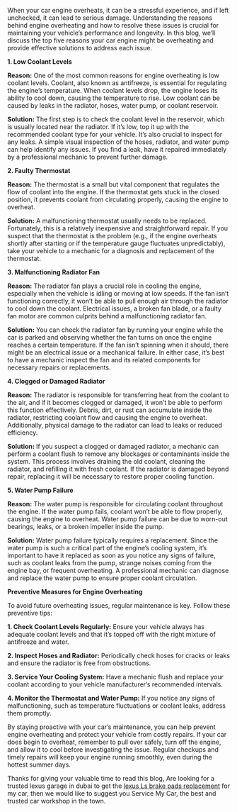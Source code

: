 
When your car engine overheats, it can be a stressful experience, and if left unchecked, it can lead to serious damage. Understanding the reasons behind engine overheating and how to resolve these issues is crucial for maintaining your vehicle’s performance and longevity. In this blog, we’ll discuss the top five reasons your car engine might be overheating and provide effective solutions to address each issue.

**1. Low Coolant Levels**

**Reason:** One of the most common reasons for engine overheating is low coolant levels. Coolant, also known as antifreeze, is essential for regulating the engine’s temperature. When coolant levels drop, the engine loses its ability to cool down, causing the temperature to rise. Low coolant can be caused by leaks in the radiator, hoses, water pump, or coolant reservoir.

**Solution:** The first step is to check the coolant level in the reservoir, which is usually located near the radiator. If it’s low, top it up with the recommended coolant type for your vehicle. It’s also crucial to inspect for any leaks. A simple visual inspection of the hoses, radiator, and water pump can help identify any issues. If you find a leak, have it repaired immediately by a professional mechanic to prevent further damage.

**2. Faulty Thermostat**

**Reason:** The thermostat is a small but vital component that regulates the flow of coolant into the engine. If the thermostat gets stuck in the closed position, it prevents coolant from circulating properly, causing the engine to overheat.

**Solution:** A malfunctioning thermostat usually needs to be replaced. Fortunately, this is a relatively inexpensive and straightforward repair. If you suspect that the thermostat is the problem (e.g., if the engine overheats shortly after starting or if the temperature gauge fluctuates unpredictably), take your vehicle to a mechanic for a diagnosis and replacement of the thermostat.

**3. Malfunctioning Radiator Fan**

**Reason:** The radiator fan plays a crucial role in cooling the engine, especially when the vehicle is idling or moving at low speeds. If the fan isn’t functioning correctly, it won’t be able to pull enough air through the radiator to cool down the coolant. Electrical issues, a broken fan blade, or a faulty fan motor are common culprits behind a malfunctioning radiator fan.

**Solution:** You can check the radiator fan by running your engine while the car is parked and observing whether the fan turns on once the engine reaches a certain temperature. If the fan isn’t spinning when it should, there might be an electrical issue or a mechanical failure. In either case, it’s best to have a mechanic inspect the fan and its related components for necessary repairs or replacements.

**4. Clogged or Damaged Radiator**

**Reason:** The radiator is responsible for transferring heat from the coolant to the air, and if it becomes clogged or damaged, it won’t be able to perform this function effectively. Debris, dirt, or rust can accumulate inside the radiator, restricting coolant flow and causing the engine to overheat. Additionally, physical damage to the radiator can lead to leaks or reduced efficiency.

**Solution:** If you suspect a clogged or damaged radiator, a mechanic can perform a coolant flush to remove any blockages or contaminants inside the system. This process involves draining the old coolant, cleaning the radiator, and refilling it with fresh coolant. If the radiator is damaged beyond repair, replacing it will be necessary to restore proper cooling function.

**5. Water Pump Failure**

**Reason:** The water pump is responsible for circulating coolant throughout the engine. If the water pump fails, coolant won’t be able to flow properly, causing the engine to overheat. Water pump failure can be due to worn-out bearings, leaks, or a broken impeller inside the pump.

**Solution:** Water pump failure typically requires a replacement. Since the water pump is such a critical part of the engine’s cooling system, it’s important to have it replaced as soon as you notice any signs of failure, such as coolant leaks from the pump, strange noises coming from the engine bay, or frequent overheating. A professional mechanic can diagnose and replace the water pump to ensure proper coolant circulation.

**Preventive Measures for Engine Overheating**

To avoid future overheating issues, regular maintenance is key. Follow these preventive tips:

**1. Check Coolant Levels Regularly:** Ensure your vehicle always has adequate coolant levels and that it’s topped off with the right mixture of antifreeze and water.

**2. Inspect Hoses and Radiator:** Periodically check hoses for cracks or leaks and ensure the radiator is free from obstructions.

**3. Service Your Cooling System:** Have a mechanic flush and replace your coolant according to your vehicle manufacturer’s recommended intervals.

**4. Monitor the Thermostat and Water Pump:** If you notice any signs of malfunctioning, such as temperature fluctuations or coolant leaks, address them promptly.

By staying proactive with your car’s maintenance, you can help prevent engine overheating and protect your vehicle from costly repairs. If your car does begin to overheat, remember to pull over safely, turn off the engine, and allow it to cool before investigating the issue. Regular checkups and timely repairs will keep your engine running smoothly, even during the hottest summer days.

Thanks for giving your valuable time to read this blog, Are looking for a trusted lexus garage in dubai to get the [lexus Ls brake pads replacement](https://servicemycar.com/uae/services/lexus-ls-brake-pads-replacement-dubai) for my car, then we would like to suggest you Service My Car, the best and trusted car workshop in the town.